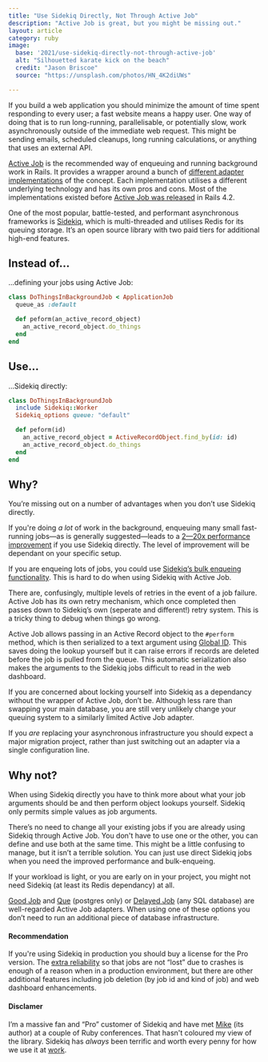 ```yaml
---
title: "Use Sidekiq Directly, Not Through Active Job"
description: "Active Job is great, but you might be missing out."
layout: article
category: ruby
image:
  base: '2021/use-sidekiq-directly-not-through-active-job'
  alt: "Silhouetted karate kick on the beach"
  credit: "Jason Briscoe"
  source: "https://unsplash.com/photos/HN_4K2diUWs"

---
```


If you build a web application you should minimize the amount of time spent responding to every user; a fast website means a happy user. One way of doing that is to run long-running, parallelisable, or potentially slow, work asynchronously outside of the immediate web request. This might be sending emails, scheduled cleanups, long running calculations, or anything that uses an external API.

[Active Job](https://guides.rubyonrails.org/active_job_basics.html) is the recommended way of enqueuing and running background work in Rails. It provides a wrapper around a bunch of [different adapter implementations](https://api.rubyonrails.org/classes/ActiveJob/QueueAdapters.html) of the concept. Each implementation utilises a different underlying technology and has its own pros and cons. Most of the implementations existed before [Active Job was released](https://guides.rubyonrails.org/4_2_release_notes.html#active-job) in Rails 4.2.

One of the most popular, battle-tested, and performant asynchronous frameworks is [Sidekiq](https://sidekiq.org), which is multi-threaded and utilises Redis for its queuing storage. It’s an open source library with two paid tiers for additional high-end features.


## Instead of…

…defining your jobs using Active Job:

```ruby
class DoThingsInBackgroundJob < ApplicationJob
  queue_as :default

  def peform(an_active_record_object)
    an_active_record_object.do_things
  end
end
```

## Use…

…Sidekiq directly:

```ruby
class DoThingsInBackgroundJob
  include Sidekiq::Worker
  Sidekiq_options queue: "default"

  def peform(id)
    an_active_record_object = ActiveRecordObject.find_by(id: id)
    an_active_record_object.do_things
  end
end
```


## Why?

You’re missing out on a number of advantages when you don’t use Sidekiq directly.

If you're doing _a lot_ of work in the background, enqueuing many small fast-running jobs—as is generally suggested—leads to a [2—20x performance improvement](https://github.com/mperham/sidekiq/wiki/Active-Job#performance) if you use Sidekiq directly. The level of improvement will be dependant on your specific setup.

If you are enqueing lots of jobs, you could use [Sidekiq’s bulk enqueing functionality](https://github.com/mperham/sidekiq/wiki/Bulk-Queueing). This is hard to do when using Sidekiq with Active Job.

There are, confusingly, multiple levels of retries in the event of a job failure. Active Job has its own retry mechanism, which once completed then passes down to Sidekiq’s own (seperate and different!) retry system. This is a tricky thing to debug when things go wrong.

Active Job allows passing in an Active Record object to the `#perform` method, which is then serialized to a text argument using [Global ID](https://github.com/rails/globalid). This saves doing the lookup yourself but it can raise errors if records are deleted before the job is pulled from the queue. This automatic serialization also makes the arguments to the Sidekiq jobs difficult to read in the web dashboard.

If you are concerned about locking yourself into Sidekiq as a dependancy without the wrapper of Active Job, don’t be. Although less rare than swapping your main database, you are still very unlikely change your queuing system to a similarly limited Active Job adapter.

If you _are_ replacing your asynchronous infrastructure you should expect a major migration project, rather than just switching out an adapter via a single configuration line.


## Why not?

When using Sidekiq directly you have to think more about what your job arguments should be and then perform object lookups yourself. Sidekiq only permits simple values as job arguments.

There’s no need to change all your existing jobs if you are already using Sidekiq through Active Job. You don't have to use one or the other, you can define and use both at the same time. This might be a little confusing to manage, but it isn’t a terrible solution. You can just use direct Sidekiq jobs when you need the improved performance and bulk-enqueing.

If your workload is light, or you are early on in your project, you might not need Sidekiq (at least its Redis dependancy) at all.

[Good Job](https://github.com/bensheldon/good_job) and [Que](https://github.com/que-rb/que) (postgres only) or [Delayed Job](https://github.com/collectiveidea/delayed_job) (any SQL database) are well-regarded Active Job adapters. When using one of these options you don’t need to run an additional piece of database infrastructure.


#### Recommendation

If you're using Sidekiq in production you should buy a license for the Pro version. The [extra reliability](https://github.com/mperham/sidekiq/wiki/Reliability#using-super_fetch) so that jobs are not “lost” due to crashes is enough of a reason when in a production environment, but there are other additional features including job deletion (by job id and kind of job) and web dashboard enhancements.


#### Disclamer

I’m a massive fan and “Pro” customer of Sidekiq and have met [Mike](https://twitter.com/getajobmike) (its author) at a couple of Ruby conferences. That hasn't coloured my view of the library. Sidekiq has _always_ been terrific and worth every penny for how we use it at [work](https://coveragebook.com).